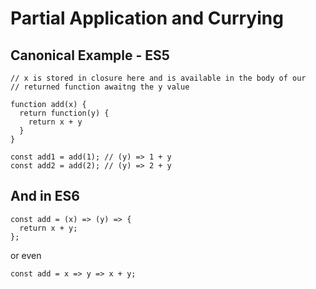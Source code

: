 # Partial Application and Currying

## Canonical Example - ES5
```
// x is stored in closure here and is available in the body of our
// returned function awaitng the y value

function add(x) {
  return function(y) {
    return x + y
  }
}

const add1 = add(1); // (y) => 1 + y
const add2 = add(2); // (y) => 2 + y

```

## And in ES6
```
const add = (x) => (y) => {
  return x + y;
};
```

or even

```
const add = x => y => x + y;
```

